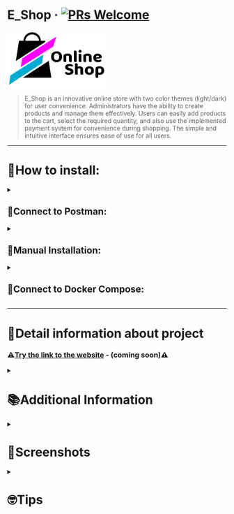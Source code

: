 # E_Shop &middot; [![PRs Welcome](https://img.shields.io/badge/PRs-welcome-brightgreen.svg?style=flat-square)](http://makeapullrequest.com)

[<img src="E_Shop_config/static/img/logo_dark.png" width="230" height="130">](#)
<!-- ABOUT -->
> E_Shop is an innovative online store with two color themes (light/dark) for user convenience.
> Administrators have the ability to create products and manage them effectively.
> Users can easily add products to the cart, select the required quantity, and also use the implemented payment system
> for
> convenience during shopping.
> The simple and intuitive interface ensures ease of use for all users.
<!-- END ABOUT -->

<hr>

<h1>📍How to install: </h1>

<!-- POSTMAN -->
<details><summary><h2>📮Connect to Postman:</h2></summary><br/>

<h3><b>1.1</b> Import <i>"Postman Collections"</i> folder into Postman</h3>
<h3><b>1.2</b> Set the environment settings <i>"User Data e_shop.postman_environment"</i></h3>
<h3><b>1.3</b> The <i>"E_Shop_API.postman_collection"</i> collection contains requests</h3>
<h3 name="1-4"><b>1.4</b> Go to the Google Configuration, select <i>"Change Sites"</i> and set host</h3>

```
http://localhost:8000
```

<h3 name="1-5"><b>1.5</b> Select <i>"Social application"</i></h3>
<p>
To integrate the <i>"Social application"</i> with your project, follow these steps:
</p>
<ul>
    <li>Visit <a href="https://console.cloud.google.com/welcome" target="_blank">Google Cloud Console</a> and CREATE PROJECT</li>
    <li>Navigate to <a href="https://console.cloud.google.com/apis/credentials" target="_blank">APIs & Services > Credentials</a></li>
    <li>Click on <b>"Create Credentials"</b> and choose <b>"OAuth client ID"</b></li>
    <li>Specify the application type as <b>"Web application"</b></li>
    <li>Set the name of your client (e.g., "Social App Client")</li>
    <li>Under <b>"Authorized redirect URIs,"</b> add the appropriate redirect URI for your application</li>
    <li>Click <b>"Create"</b> to generate your OAuth client ID and client secret</li>
</ul>
<p>
Once created, copy and securely store the generated <b>Client ID</b> and <b>Client secret</b>.
</p>
<pre>
    Client ID: Your_Client_ID
    Client secret: Your_Client_Secret
</pre>
</details>
<!-- END POSTMAN -->

<!-- MANUAL -->
<details><summary><h2>🔧Manual Installation:</h2></summary><br>
<h3> 2.1 Connect venv:</h3> 

```
python3 -m venv venv
```

<h3>2.2 Activate it:</h3>
<i>For Windows</i>

``` 
.\venv\Scripts\activate
```

<i>For MacOS</i>

``` 
source venv/bin/activate 
```

<h3>2.3 Install libraries:</h3>

```
pip install -r requirements.txt
```

<h3>2.4 Create Your .env:</h3>

```
# Django configuration
SECRET_KEY=your_secret_key
DEBUG=1  # Set 1 or 0 
#
# PostgreSQL (docker/local)
DB_ENGINE=django.db.backends.postgresql_psycopg2
DB_NAME=your_db_name
DB_USER=your_db_user
DB_PASSWORD=your_db_password
DB_PORT=your_db_port
#
# pgadmin container
PGADMIN_DEFAULT_EMAIL=your_pgadmin_email
PGADMIN_DEFAULT_PASSWORD=your_pgadmin_password
#
# Stripe payment
STRIPE_PUBLIC_KEY=pk_key
STRIPE_SECRET_KEY=sk_key
#
# Settings Gmail SMTP
EMAIL_HOST_USER=your@gmail.com
EMAIL_HOST_PASSWORD=your_email_password
```

<h3>2.5 Create PostgreSQ DB: </h3>
<i>Server > Data Bases > Create DB and give name</i>

```
e_shop_db
```

<h3>2.6 Apply migrations:</h3>

```
python manage.py migrate
```

<h3>2.7 Install fixtures:</h3>

```
python commands.py
```

<h3>2.8 Run Commands:</h3>

<i>Runserver:</i>

```
python manage.py runserver
```

<i>Celery worker:</i>

```
celery -A E_Shop_config worker --loglevel=info
```

<i>Celery beat:</i>

```
celery -A E_Shop_config beat --loglevel=info
```

<h3>2.9 Use the following steps for configuration:</h3>
<i>Go to Postman installation</i>
<br>

[• <b>1.4</b> Configure "Change Sites"](#1-4)

[• <b>1.5</b> Configure "Social application"](#1-5)

</details>
<!-- END MANUAL -->

<!-- DOCKER -->
<details><summary><h2>🐳Connect to Docker Compose:</h2></summary><br/>

<h3>3.1 Create Your .env and set correct values:</h3>

```
# Django configuration
SECRET_KEY=your_secret_key
DEBUG=1  # Set 1 or 0 
#
# PostgreSQL (docker/local)
DB_ENGINE=django.db.backends.postgresql_psycopg2
DB_NAME=your_db_name
DB_USER=your_db_user
DB_PASSWORD=your_db_password
DB_PORT=your_db_port
#
# pgadmin container
PGADMIN_DEFAULT_EMAIL=your_pgadmin_email
PGADMIN_DEFAULT_PASSWORD=your_pgadmin_password
#
# Stripe payment
STRIPE_PUBLIC_KEY=pk_key
STRIPE_SECRET_KEY=sk_key
#
# Settings Gmail SMTP
EMAIL_HOST_USER=your@gmail.com
EMAIL_HOST_PASSWORD=your_email_password
```

<h3>3.2 UP Docker-compose:</h3>

```
docker-compose up
```

<h3>3.3 Login to the container console:</h3>

```
docker exec -it django-container bash
```

<h3>3.4 Apply migrations:</h3>

```
python manage.py migrate
```

<h3>3.5 Install fixtures:</h3>

```
python commands.py
```

<h3>3.6 Use the following steps for configuration:</h4>
<i>Go to Postman installation</i>
<br>

[• <b>1.4</b> Configure "Change Sites"](#1-4)

[• <b>1.5</b> Configure "Social application"](#1-5)

<h3>3.7 Localhost Database Setup:</h3>
<i>Create a database on localhost:5050</i>

- Open localhost:5050 in your browser.
- Register the server.
- In the connection settings:
    - Host: postgres-container
    - Username: postgres
    - Password: your_password

</details>
<!-- END DOCKER -->

<hr>
<h1>📂Detail information about project</h1>
<h3>⚠️<a href="#">Try the link to the website</a> - (coming soon)⚠️</h3>

<!-- ADDITIONAL INFORMATION -->
<details><summary><h1>📚Additional Information</h1></summary><br/>

<h3>Connect to Stripe</h3>
<p>1. Go to the Stripe registration page and create your profile:</p>
<a href="https://dashboard.stripe.com/login"><b>Sign up for Stripe</b></a>

<p>2. Confirm your account.</p>

<p>3. Navigate to the following link to obtain your API keys and <b>copy</b> them:</p>
<a href="https://dashboard.stripe.com/test/apikeys"><b>Stripe API Keys</b></a>

<p>4. Past to your .env:</p>
<pre>
STRIPE_PUBLIC_KEY=Publishable key
STRIPE_SECRET_KEY=Secret key
</pre>

<h4>Test Cards:</h4>
<ul>
    <li>Visa: 4242 4242 4242 4242</li>
    <li>Mastercard: 5105 1051 0510 5100</li>
    <li>American Express: 3782 822463 10005</li>
    <li>Discover: 6011 1111 1111 1117</li>
</ul>

<h3>Connect to Google SMTP</h3>
<p>1. Create app password at the following link:</p>
<a href="https://myaccount.google.com/apppasswords">Google App Passwords</a>

<p>2. Set the following in your settings:</p>
<pre>
EMAIL_HOST_USER=example@gmail.com
EMAIL_HOST_PASSWORD=example_code
</pre>

<h3>User Credentials:</h4>
<h4 style="text-align: center;">Admin:</h4>

```
admin@gmail.com
```

```
Testpass1
```

<h4 style="text-align: center;">Basic User:</h4>

```
user@gmail.com
```

```
Testpass1
```

</details>
<!-- END ADDITIONAL INFORMATION -->

<!-- SCREENSHOTS -->
<details>
  <summary><h1>📸Screenshots</h1></summary>
  <br/>
  <p>Explore the visual journey of our E-Shop with these captivating screenshots:</p>
  <div style="text-align: center;">
    <img src="E_Shop_config/static/img/Preview_dark.png" alt="Dark Mode Preview" style="max-width: 100%; border-radius: 8px; margin-bottom: 10px;"/>
    <br/>
    <p><i>Experience the allure of our Dark Mode.</i></p>
    <img src="E_Shop_config/static/img/Preview_light.png" alt="Light Mode Preview" style="max-width: 100%; border-radius: 8px;"/>
    <br/>
    <p><i>Embrace the elegance of our Light Mode.</i></p>
  </div>
</details>
<!-- END SCREENSHOTS -->



<!-- TIPS -->
<details>
  <summary><h1>🤓Tips</h1></summary>

<!-- LOCAL TUNNEL -->
<h3>Expose Localhost to the Internet using Serveo:</h3>

```
ssh -R 80:localhost:8000 serveo.net
```

```
ssh -o ServerAliveInterval=60 -R QvaShquai.serveo.net:80:localhost:8000 serveo.net
```

<!-- END LOCAL TUNNEL -->


<!-- TEST DATA -->
<h3>Dump data from Django apps to JSON files:</h4>

```
python manage.py dumpdata E_Shop_Products --indent 4 > mydemodata.json
python manage.py dumpdata E_Shop_Users --indent 4 > my_users_data.json
```

<h3>Load data back into Django apps:</h4>

```
python3 manage.py loaddata My_fixtures/my_products_data.json
python3 manage.py loaddata My_fixtures/my_users_data.json
```

<!-- END TEST DATA -->



<!-- CELERY -->
<h3>Run Celery worker:</h4>

```
celery -A E_Shop_config worker --loglevel=info
```

<h3>Run Celery beat:</h4>

```
celery -A E_Shop_config beat --loglevel=info
```

<h3>Start Redis server:</h4>

```
redis-server
```

<!-- END CELERY -->


<!-- GIT COMMANDS -->
<h3>year-month-day</h3>

```
git commit --date="2023-05-05T12:00:00" -m "Updated"
```

<h3>Undo the last commit while keeping changes</h3>

```
git reset --soft HEAD~1
```

<!-- END GIT COMMANDS -->


<!-- PostgreSQL -->
<h3>Resolve PostgreSQL port already in use</h3>

```
solve commands postgres already in use
sudo lsof -i :5432
sudo kill -9 <your_port>  
sudo rm /tmp/.s.PGSQL.5432.lock
sudo rm /tmp/.s.PGSQL.5432             
chmod 1777 /tmp
```

<!-- END PostgreSQL -->


<!-- TEST COMMANDS -->
<h3>Run Django Tests:</h3>

```
python manage.py test
```

<h3>Run Tests with Coverage:</h3>

```
coverage run --source='.' manage.py test
```

<h3>Generate Coverage HTML Report:</h3>

```
coverage html
```

<!-- END TEST COMMANDS -->


</details>
<!-- END TIPS -->